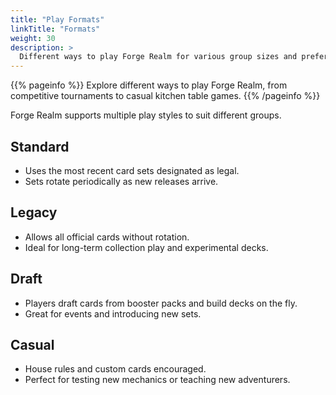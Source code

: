 ```yaml
---
title: "Play Formats"
linkTitle: "Formats"
weight: 30
description: >
  Different ways to play Forge Realm for various group sizes and preferences.
---
```


<div class="mt-4"></div>

{{% pageinfo %}}
Explore different ways to play Forge Realm, from competitive tournaments to casual kitchen table games.
{{% /pageinfo %}}

Forge Realm supports multiple play styles to suit different groups.

## Standard

- Uses the most recent card sets designated as legal.
- Sets rotate periodically as new releases arrive.

## Legacy

- Allows all official cards without rotation.
- Ideal for long-term collection play and experimental decks.

## Draft

- Players draft cards from booster packs and build decks on the fly.
- Great for events and introducing new sets.

## Casual  

- House rules and custom cards encouraged.
- Perfect for testing new mechanics or teaching new adventurers.
